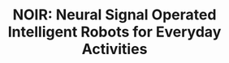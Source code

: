 ---
layout: publication
title: "NOIR: Neural Signal Operated Intelligent Robots for Everyday Activities"
authors: "Ruohan Zhang*, Sharon Lee*, Minjune Hwang*, Ayano Hiranaka*, Chen Wang, Wensi Ai, Jin Jie Ryan Tan, Shreya Gupta, Yilun Hao, Gabrael Levine, Ruohan Gao, Anthony Norcia, Li Fei-Fei, Jiajun Wu"
pub_info_name: "Conference on Robot Learning"
pub_info_date: November 2023
excerpt: text text text
images:
  thumb: zhang-corl23-noir.png
  main: zhang-corl23-noir.png
paper_link: "https://arxiv.org/abs/2311.01454"
webpage_link: "https://noir-corl.github.io/"
video_link: "https://noir-corl.github.io/"
code_link: ""
---